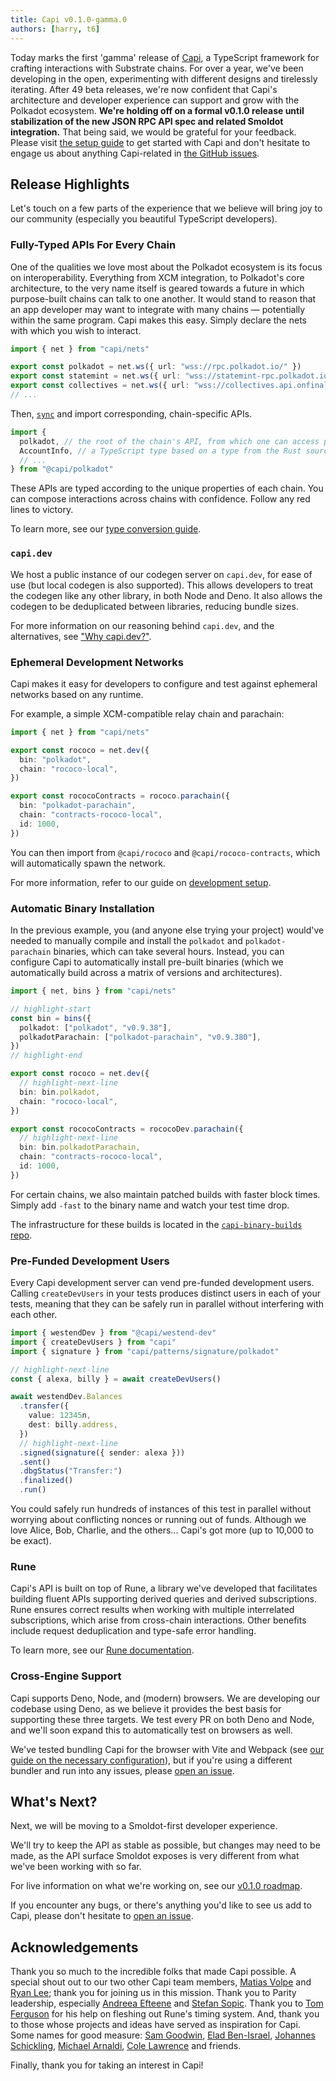 ```yaml
---
title: Capi v0.1.0-gamma.0
authors: [harry, t6]
---
```


Today marks the first 'gamma' release of [Capi](https://docs.capi.dev), a
TypeScript framework for crafting interactions with Substrate chains. For over a
year, we've been developing in the open, experimenting with different designs
and tirelessly iterating. After 49 beta releases, we're now confident that
Capi's architecture and developer experience can support and grow with the
Polkadot ecosystem. **We're holding off on a formal v0.1.0 release until
stabilization of the new JSON RPC API spec and related Smoldot integration.**
That being said, we would be grateful for your feedback. Please visit
[the setup guide](https://docs.capi.dev/setup) to get started with Capi and
don't hesitate to engage us about anything Capi-related in
[the GitHub issues](https://github.com/paritytech/capi/issues).

## Release Highlights

Let's touch on a few parts of the experience that we believe will bring joy to
our community (especially you beautiful TypeScript developers).

### Fully-Typed APIs For Every Chain

One of the qualities we love most about the Polkadot ecosystem is its focus on
interoperability. Everything from XCM integration, to Polkadot's core
architecture, to the very name itself is geared towards a future in which
purpose-built chains can talk to one another. It would stand to reason that an
app developer may want to integrate with many chains — potentially within the
same program. Capi makes this easy. Simply declare the nets with which you wish
to interact.

```ts title="nets.ts"
import { net } from "capi/nets"

export const polkadot = net.ws({ url: "wss://rpc.polkadot.io/" })
export const statemint = net.ws({ url: "wss://statemint-rpc.polkadot.io/" })
export const collectives = net.ws({ url: "wss://collectives.api.onfinality.io/public-ws" })
// ...
```

Then, [`sync`](/setup#syncing) and import corresponding, chain-specific APIs.

```ts title="main.ts"
import {
  polkadot, // the root of the chain's API, from which one can access pallets, storage, etc.
  AccountInfo, // a TypeScript type based on a type from the Rust source
  // ...
} from "@capi/polkadot"
```

These APIs are typed according to the unique properties of each chain. You can
compose interactions across chains with confidence. Follow any red lines to
victory.

To learn more, see our [type conversion guide](/types).

### `capi.dev`

We host a public instance of our codegen server on `capi.dev`, for ease of use
(but local codegen is also supported). This allows developers to treat the
codegen like any other library, in both Node and Deno. It also allows the
codegen to be deduplicated between libraries, reducing bundle sizes.

For more information on our reasoning behind `capi.dev`, and the alternatives,
see ["Why capi.dev?"](/faq/why-capi-dev).

### Ephemeral Development Networks

Capi makes it easy for developers to configure and test against ephemeral
networks based on any runtime.

For example, a simple XCM-compatible relay chain and parachain:

```ts title="nets.ts"
import { net } from "capi/nets"

export const rococo = net.dev({
  bin: "polkadot",
  chain: "rococo-local",
})

export const rococoContracts = rococo.parachain({
  bin: "polkadot-parachain",
  chain: "contracts-rococo-local",
  id: 1000,
})
```

You can then import from `@capi/rococo` and `@capi/rococo-contracts`, which will
automatically spawn the network.

For more information, refer to our guide on
[development setup](/setup/development).

### Automatic Binary Installation

In the previous example, you (and anyone else trying your project) would've
needed to manually compile and install the `polkadot` and `polkadot-parachain`
binaries, which can take several hours. Instead, you can configure Capi to
automatically install pre-built binaries (which we automatically build across a
matrix of versions and architectures).

```ts title="nets.ts"
import { net, bins } from "capi/nets"

// highlight-start
const bin = bins({
  polkadot: ["polkadot", "v0.9.38"],
  polkadotParachain: ["polkadot-parachain", "v0.9.380"],
})
// highlight-end

export const rococo = net.dev({
  // highlight-next-line
  bin: bin.polkadot,
  chain: "rococo-local",
})

export const rococoContracts = rococoDev.parachain({
  // highlight-next-line
  bin: bin.polkadotParachain,
  chain: "contracts-rococo-local",
  id: 1000,
})
```

For certain chains, we also maintain patched builds with faster block times.
Simply add `-fast` to the binary name and watch your test time drop.

The infrastructure for these builds is located in the
[`capi-binary-builds` repo](https://github.com/paritytech/capi-binary-builds).

### Pre-Funded Development Users

Every Capi development server can vend pre-funded development users. Calling
`createDevUsers` in your tests produces distinct users in each of your tests,
meaning that they can be safely run in parallel without interfering with each
other.

```ts
import { westendDev } from "@capi/westend-dev"
import { createDevUsers } from "capi"
import { signature } from "capi/patterns/signature/polkadot"

// highlight-next-line
const { alexa, billy } = await createDevUsers()

await westendDev.Balances
  .transfer({
    value: 12345n,
    dest: billy.address,
  })
  // highlight-next-line
  .signed(signature({ sender: alexa }))
  .sent()
  .dbgStatus("Transfer:")
  .finalized()
  .run()
```

You could safely run hundreds of instances of this test in parallel without
worrying about conflicting nonces or running out of funds. Although we love
Alice, Bob, Charlie, and the others... Capi's got more (up to 10,000 to be
exact).

### Rune

Capi's API is built on top of Rune, a library we've developed that facilitates
building fluent APIs supporting derived queries and derived subscriptions. Rune
ensures correct results when working with multiple interrelated subscriptions,
which arise from cross-chain interactions. Other benefits include request
deduplication and type-safe error handling.

To learn more, see our [Rune documentation](/rune).

### Cross-Engine Support

Capi supports Deno, Node, and (modern) browsers. We are developing our codebase
using Deno, as we believe it provides the best basis for supporting these three
targets. We test every PR on both Deno and Node, and we'll soon expand this to
automatically test on browsers as well.

We've tested bundling Capi for the browser with Vite and Webpack (see
[our guide on the necessary configuration](/setup/build_tool_integration)), but
if you're using a different bundler and run into any issues, please
[open an issue](https://github.com/paritytech/capi/issues/new/choose).

## What's Next?

Next, we will be moving to a Smoldot-first developer experience.

We'll try to keep the API as stable as possible, but changes may need to be
made, as the API surface Smoldot exposes is very different from what we've been
working with so far.

For live information on what we're working on, see our
[v0.1.0 roadmap](https://github.com/paritytech/capi/issues/1077).

If you encounter any bugs, or there's anything you'd like to see us add to Capi,
please don't hesitate to
[open an issue](https://github.com/paritytech/capi/issues/new/choose).

## Acknowledgements

Thank you so much to the incredible folks that made Capi possible. A special
shout out to our two other Capi team members,
[Matias Volpe](https://github.com/kratico) and
[Ryan Lee](https://twitter.com/ryanleecode); thank you for joining us in this
mission. Thank you to Parity leadership, especially
[Andreea Efteene](https://github.com/statictype) and
[Stefan Sopic](https://twitter.com/sopke86). Thank you to
[Tom Ferguson](https://github.com/vjjft) for his help on fleshing out Rune's
timing system. And, thank you to those whose projects and ideas have served as
inspiration for Capi. Some names for good measure:
[Sam Goodwin](https://github.com/sam-goodwin),
[Elad Ben-Israel](https://twitter.com/emeshbi),
[Johannes Schickling](https://github.com/schickling),
[Michael Arnaldi](https://twitter.com/MichaelArnaldi),
[Cole Lawrence](https://github.com/colelawrence) and friends.

Finally, thank you for taking an interest in Capi!
